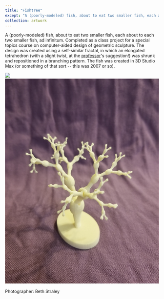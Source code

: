 ```yaml
---
title: "Fishtree"
except: "A (poorly-modeled) fish, about to eat two smaller fish, each about to each two smaller fish, ad infinitum.<br/><img src='/images/sculpture/fishtree-1-thumbnail.png'/>"
collection: artwork
---
```


A (poorly-modeled) fish, about to eat two smaller fish, each about to each two smaller fish, ad infinitum. Completed as a class project for a special topics course on computer-aided design of geometric sculpture. The design was created using a self-similar fractal, in which an elongated tetrahedron (with a slight twist, at the [professor](https://www.georgehart.com/)'s suggestion!) was shrunk and repositioned in a branching pattern. The fish was created in 3D Studio Max (or something of that sort -- this was 2007 or so).

<img src='/images/sculpture/fishtree-1.jpg'/>

<img src='/images/sculpture/fishtree-2.jpg'/>

Photographer: Beth Straley
